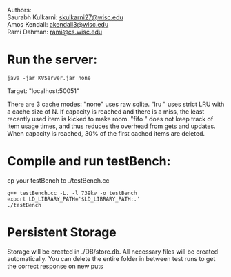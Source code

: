 Authors:  
Saurabh Kulkarni: skulkarni27@wisc.edu  
Amos Kendall: akendall3@wisc.edu  
Rami Dahman: rami@cs.wisc.edu  

# Run the server:
`java -jar KVServer.jar none`

Target: "localhost:50051"

There are 3 cache modes: 
"none" uses raw sqlite. 
"lru <N>" uses strict LRU
with a cache size of N. If capacity is reached and there is a miss, the least
recently used item is kicked to make room. 
"fifo <N>" does not keep track of item usage times, and thus reduces the overhead 
from gets and updates. When capacity is reached, 30% of the first cached 
items are deleted. 


# Compile and run testBench:
cp your testBench to ./testBench.cc
```
g++ testBench.cc -L. -l 739kv -o testBench
export LD_LIBRARY_PATH='$LD_LIBRARY_PATH:.'
./testBench
```

# Persistent Storage
Storage will be created in ./DB/store.db. 
All necessary files will be created automatically.
You can delete the entire folder in between test runs to get the correct response on new puts
